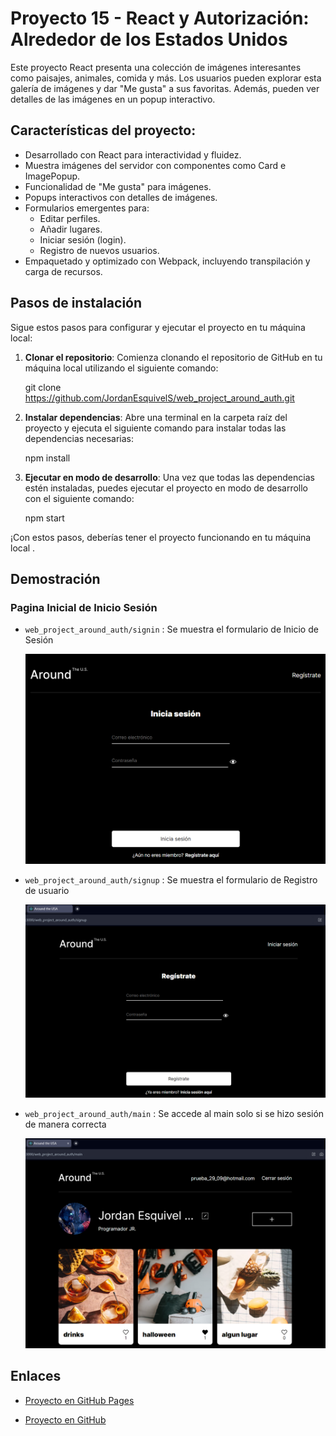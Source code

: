 # Proyecto 15 - React y Autorización: Alrededor de los Estados Unidos

Este proyecto React presenta una colección de imágenes interesantes como paisajes, animales, comida y más. Los usuarios pueden explorar esta galería de imágenes y dar "Me gusta" a sus favoritas. Además, pueden ver detalles de las imágenes en un popup interactivo.

## Características del proyecto:

- Desarrollado con React para interactividad y fluidez.
- Muestra imágenes del servidor con componentes como Card e ImagePopup.
- Funcionalidad de "Me gusta" para imágenes.
- Popups interactivos con detalles de imágenes.
- Formularios emergentes para:
  - Editar perfiles.
  - Añadir lugares.
  - Iniciar sesión (login).
  - Registro de nuevos usuarios.
- Empaquetado y optimizado con Webpack, incluyendo transpilación y carga de recursos.

## Pasos de instalación

Sigue estos pasos para configurar y ejecutar el proyecto en tu máquina local:

1. **Clonar el repositorio**: Comienza clonando el repositorio de GitHub en tu máquina local utilizando el siguiente comando:

   git clone https://github.com/JordanEsquivelS/web_project_around_auth.git

2. **Instalar dependencias**: Abre una terminal en la carpeta raíz del proyecto y ejecuta el siguiente comando para instalar todas las dependencias necesarias:

   npm install

3. **Ejecutar en modo de desarrollo**: Una vez que todas las dependencias estén instaladas, puedes ejecutar el proyecto en modo de desarrollo con el siguiente comando:

   npm start

¡Con estos pasos, deberías tener el proyecto funcionando en tu máquina local .

## Demostración

### Pagina Inicial de Inicio Sesión

- `web_project_around_auth/signin` : Se muestra el formulario de Inicio de Sesión

  ![Inicio de Sesión](./src/demo_images/1_PaginaIciarSesion.png)

- `web_project_around_auth/signup` : Se muestra el formulario de Registro de usuario

  ![Registro Usuario](./src/demo_images/2_RegistroUsuario.png)

- `web_project_around_auth/main` : Se accede al main solo si se hizo sesión de manera correcta

  ![Main](./src/demo_images/3_Main.png)

## Enlaces

- [Proyecto en GitHub Pages](https://jordanesquivels.github.io/web_project_around_auth/signup)

- [Proyecto en GitHub](https://github.com/JordanEsquivelS/web_project_around_auth/tree/main)
